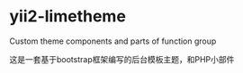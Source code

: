 # yii2-limetheme
Custom theme components and parts of function group

这是一套基于bootstrap框架编写的后台模板主题，和PHP小部件
